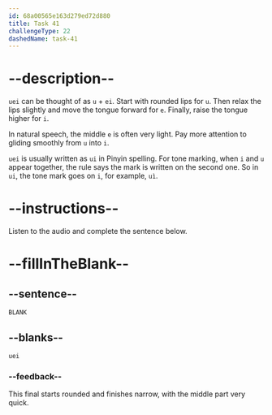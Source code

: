 ```yaml
---
id: 68a00565e163d279ed72d880
title: Task 41
challengeType: 22
dashedName: task-41
---
```


<!-- (Audio) A: uei -->

# --description--

`uei` can be thought of as `u` + `ei`. Start with rounded lips for `u`. Then relax the lips slightly and move the tongue forward for `e`. Finally, raise the tongue higher for `i`.

In natural speech, the middle `e` is often very light. Pay more attention to gliding smoothly from `u` into `i`.

`uei` is usually written as `ui` in Pinyin spelling. For tone marking, when `i` and `u` appear together, the rule says the mark is written on the second one. So in `ui`, the tone mark goes on `i`, for example, `uì`.

# --instructions--

Listen to the audio and complete the sentence below.

# --fillInTheBlank--

## --sentence--

`BLANK`

## --blanks--

`uei`

### --feedback--

This final starts rounded and finishes narrow, with the middle part very quick.
